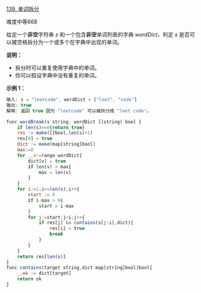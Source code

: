 [139. 单词拆分](https://leetcode-cn.com/problems/word-break/)

难度中等668

给定一个**非空**字符串 _s_ 和一个包含**非空**单词列表的字典 _wordDict_，判定 _s_ 是否可以被空格拆分为一个或多个在字典中出现的单词。

**说明：**

*   拆分时可以重复使用字典中的单词。
*   你可以假设字典中没有重复的单词。

**示例 1：**

```javascript
输入: s = "leetcode", wordDict = ["leet", "code"]
输出: true
解释: 返回 true 因为 "leetcode" 可以被拆分成 "leet code"。
```

```javascript
func wordBreak(s string, wordDict []string) bool {
    if len(s)==0{return true}
    res := make([]bool,len(s)+1)
    res[0] = true
    dict := make(map[string]bool)
    max:=0
    for _,v:=range wordDict{
        dict[v] = true
        if len(v) > max{
            max = len(v)
        } 
    }
    for i:=1;i<=len(s);i++{
        start := 0
        if i-max > 0{
            start = i-max
        }
        for j:=start;j<i;j++{
            if res[j] && contains(s[j:i],dict){
                res[i] = true
                break
            }
        }
    }
    return res[len(s)]
}
func contains(target string,dict map[string]bool)bool{
    _,ok := dict[target]
    return ok
}
```